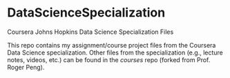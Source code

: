 # DataScienceSpecialization
Coursera Johns Hopkins Data Science Specialization Files   

This repo contains my assignment/course project files from the Coursera Data Science specialization. Other files from the specialization (e.g., lecture notes, videos, etc.) can be found in the *courses* repo (forked from Prof. Roger Peng).
